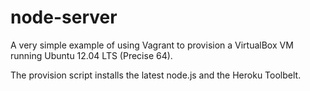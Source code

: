 node-server
===========
A very simple example of using Vagrant to provision a VirtualBox VM running Ubuntu 12.04 LTS (Precise 64).

The provision script installs the latest node.js and the Heroku Toolbelt.

